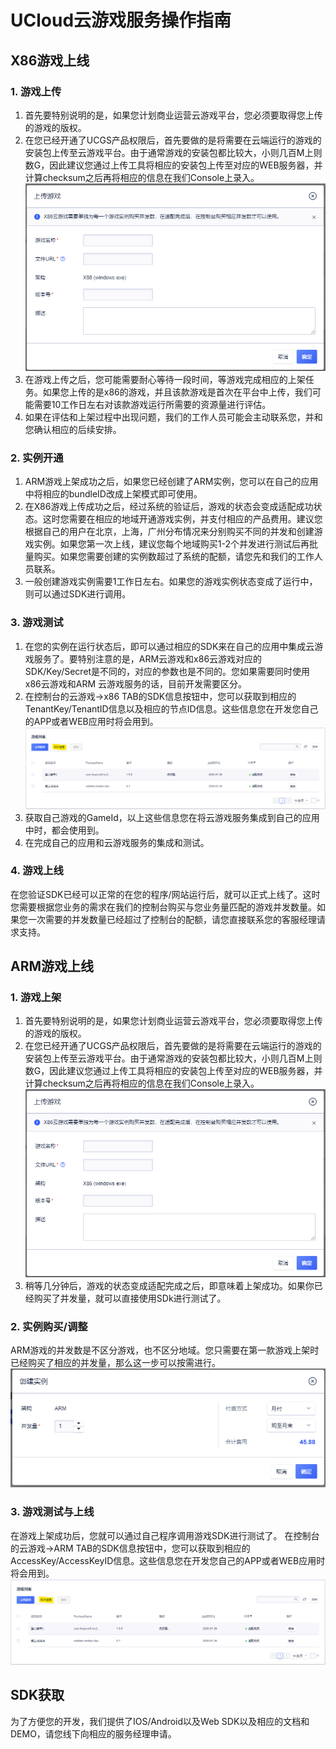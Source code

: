 # UCloud云游戏服务操作指南

## X86游戏上线
### 1. 游戏上传
1. 首先要特别说明的是，如果您计划商业运营云游戏平台，您必须要取得您上传的游戏的版权。
1. 在您已经开通了UCGS产品权限后，首先要做的是将需要在云端运行的游戏的安装包上传至云游戏平台。由于通常游戏的安装包都比较大，小则几百M上则数G，因此建议您通过上传工具将相应的安装包上传至对应的WEB服务器，并计算checksum之后再将相应的信息在我们Console上录入。
![游戏上传](images/x86_upload.png)
1. 在游戏上传之后，您可能需要耐心等待一段时间，等游戏完成相应的上架任务。如果您上传的是x86的游戏，并且该款游戏是首次在平台中上传，我们可能需要10工作日左右对该款游戏运行所需要的资源量进行评估。
1. 如果在评估和上架过程中出现问题，我们的工作人员可能会主动联系您，并和您确认相应的后续安排。
### 2. 实例开通
1. ARM游戏上架成功之后，如果您已经创建了ARM实例，您可以在自己的应用中将相应的bundleID改成上架模式即可使用。
1. 在X86游戏上传成功之后，经过系统的验证后，游戏的状态会变成适配成功状态。这时您需要在相应的地域开通游戏实例，并支付相应的产品费用。建议您根据自己的用户在北京，上海，广州分布情况来分别购买不同的并发和创建游戏实例。如果您第一次上线，建议您每个地域购买1-2个并发进行测试后再批量购买。如果您需要创建的实例数超过了系统的配额，请您先和我们的工作人员联系。
1. 一般创建游戏实例需要1工作日左右。如果您的游戏实例状态变成了运行中，则可以通过SDK进行调用。
### 3. 游戏测试
1. 在您的实例在运行状态后，即可以通过相应的SDK来在自己的应用中集成云游戏服务了。要特别注意的是，ARM云游戏和x86云游戏对应的SDK/Key/Secret是不同的，对应的参数也是不同的。您如果需要同时使用x86云游戏和ARM 云游戏服务的话，目前开发需要区分。
1. 在控制台的云游戏->x86 TAB的SDK信息按钮中，您可以获取到相应的TenantKey/TenantID信息以及相应的节点ID信息。这些信息您在开发您自己的APP或者WEB应用时将会用到。
![sdk信息](images/arm_sdk_info.png)
1. 获取自己游戏的GameId，以上这些信息您在将云游戏服务集成到自己的应用中时，都会使用到。
1. 在完成自己的应用和云游戏服务的集成和测试。

### 4. 游戏上线
在您验证SDK已经可以正常的在您的程序/网站运行后，就可以正式上线了。这时您需要根据您业务的需求在我们的控制台购买与您业务量匹配的游戏并发数量。如果您一次需要的并发数量已经超过了控制台的配额，请您直接联系您的客服经理请求支持。


## ARM游戏上线
### 1. 游戏上架
1. 首先要特别说明的是，如果您计划商业运营云游戏平台，您必须要取得您上传的游戏的版权。
1. 在您已经开通了UCGS产品权限后，首先要做的是将需要在云端运行的游戏的安装包上传至云游戏平台。由于通常游戏的安装包都比较大，小则几百M上则数G，因此建议您通过上传工具将相应的安装包上传至对应的WEB服务器，并计算checksum之后再将相应的信息在我们Console上录入。
![游戏上传](images/x86_upload.png)
1. 稍等几分钟后，游戏的状态变成适配完成之后，即意味着上架成功。如果你已经购买了并发量，就可以直接使用SDk进行测试了。

### 2. 实例购买/调整
ARM游戏的并发数是不区分游戏，也不区分地域。您只需要在第一款游戏上架时已经购买了相应的并发量，那么这一步可以按需进行。
![创建实例](images/arm_create_instance.png)

### 3. 游戏测试与上线
在游戏上架成功后，您就可以通过自己程序调用游戏SDK进行测试了。
 在控制台的云游戏->ARM TAB的SDK信息按钮中，您可以获取到相应的AccessKey/AccessKeyID信息。这些信息您在开发您自己的APP或者WEB应用时将会用到。
![创建实例](images/arm_sdk_info.png)


## SDK获取
为了方便您的开发，我们提供了IOS/Android以及Web SDK以及相应的文档和DEMO，请您线下向相应的服务经理申请。